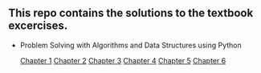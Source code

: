 ## This repo contains the solutions to the textbook excercises. 

+ Problem Solving with Algorithms and Data Structures using Python

    [Chapter 1]()
    [Chapter 2]()
    [Chapter 3]()
    [Chapter 4]()
    [Chapter 5]()
    [Chapter 6]()